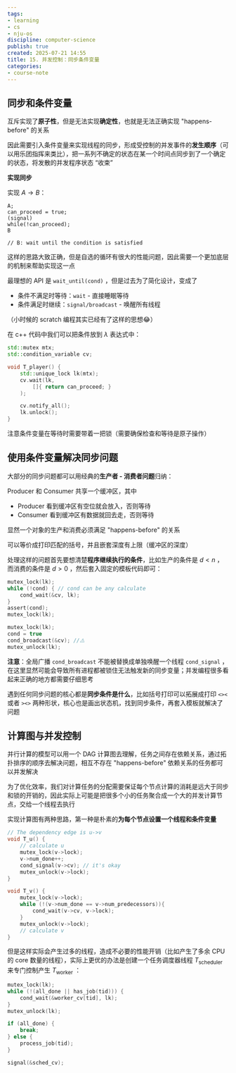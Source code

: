```yaml
---
tags:
- learning
- cs
- nju-os
discipline: computer-science
publish: true
created: 2025-07-21 14:55
title: 15. 并发控制：同步条件变量
categories:
- course-note
---
```

## 同步和条件变量

互斥实现了**原子性**，但是无法实现**确定性**，也就是无法正确实现 "happens-before" 的关系

因此需要引入条件变量来实现线程的同步，形成受控制的并发事件的**发生顺序**（可以用乐团指挥来类比），把一系列不确定的状态在某一个时间点同步到了一个确定的状态，将发散的并发程序状态 “收束”

**实现同步**

实现 $A\to B$：
```
A;
can_proceed = true;
(signal)
while(!can_proceed);
B

// B: wait until the condition is satisfied
```

这样的思路大致正确，但是自选的循环有很大的性能问题，因此需要一个更加底层的机制来帮助实现这一点

最理想的 API 是 `wait_until(cond)` ，但是过去为了简化设计，变成了
- 条件不满足时等待：`wait` - 直接睡眠等待
- 条件满足时继续：`signal/broadcast` - 唤醒所有线程

（小时候的 scratch 编程其实已经有了这样的思想😂）

在 c++ 代码中我们可以把条件放到 $\lambda$ 表达式中：
```c++
std::mutex mtx;
std::condition_variable cv;

void T_player() {
	std::unique_lock lk(mtx);
	cv.wait(lk,
		[]{ return can_proceed; }
	);

	cv.notify_all();
	lk.unlock();
}
```

注意条件变量在等待时需要带着一把锁（需要确保检查和等待是原子操作）

## 使用条件变量解决同步问题

大部分的同步问题都可以用经典的**生产者 - 消费者问题**归纳：

Producer 和 Consumer 共享一个缓冲区，其中
- Producer 看到缓冲区有空位就会放入，否则等待
- Consumer 看到缓冲区有数据就回去走，否则等待

显然一个对象的生产和消费必须满足 "happens-before" 的关系

可以等价成打印匹配的括号，并且嵌套深度有上限（缓冲区的深度）

处理这样的问题首先要想清楚**程序继续执行的条件**，比如生产的条件是 $d<n$ ，而消费的条件是 $d>0$ ，然后套入固定的模板代码即可：
```c
mutex_lock(lk);
while (!cond) { // cond can be any calculate
	cond_wait(&cv, lk);
}
assert(cond);
mutex_lock(lk);
```
```c
mutex_lock(lk);
cond = true
cond_broadcast(&cv); //⚠️
mutex_unlock(lk);
```

**注意**：全局广播 `cond_broadcast` 不能被替换成单独唤醒一个线程 `cond_signal` ，在这里显然可能会导致所有进程都被锁住无法触发新的同步变量；并发编程很多看起来正确的地方都需要仔细思考

遇到任何同步问题的核心都是**同步条件是什么**，比如括号打印可以拓展成打印 `<><` 或者 `><>` 两种形状，核心也是画出状态机，找到同步条件，再套入模板就解决了问题

## 计算图与并发控制

并行计算的模型可以用一个 DAG 计算图去理解，任务之间存在依赖关系，通过拓扑排序的顺序去解决问题，相互不存在 "happens-before" 依赖关系的任务都可以并发解决

为了优化效率，我们对计算任务的分配需要保证每个节点计算的消耗是远大于同步和锁的开销的，因此实际上可能是把很多个小的任务聚合成一个大的并发计算节点，交给一个线程去执行

实现计算图有两种思路，第一种是朴素的**为每个节点设置一个线程和条件变量**
```c++
// The dependency edge is u->v
void T_u() {
	// calculate u
	mutex_lock(v->lock);
	v->num_done++;
	cond_signal(v->cv); // it's okay
	mutex_unlock(v->lock);
}

void T_v() {
	mutex_lock(v->lock);
	while (!(v->num_done == v->num_predecessors)){
		cond_wait(v->cv, v->lock);
	}
	mutex_unlock(v->lock);
	// calculate v
}
```

但是这样实际会产生过多的线程，造成不必要的性能开销（比如产生了多余 CPU 的 core 数量的线程），实际上更优的办法是创建一个任务调度器线程 $T_{\text{scheduler}}$ 来专门控制产生 $T_{\text{worker}}$ ：
```c++
mutex_lock(lk);
while (!(all_done || has_job(tid))) {
    cond_wait(&worker_cv[tid], lk);
}
mutex_unlock(lk);

if (all_done) {
    break;
} else {
    process_job(tid);
}

signal(&sched_cv);
```
